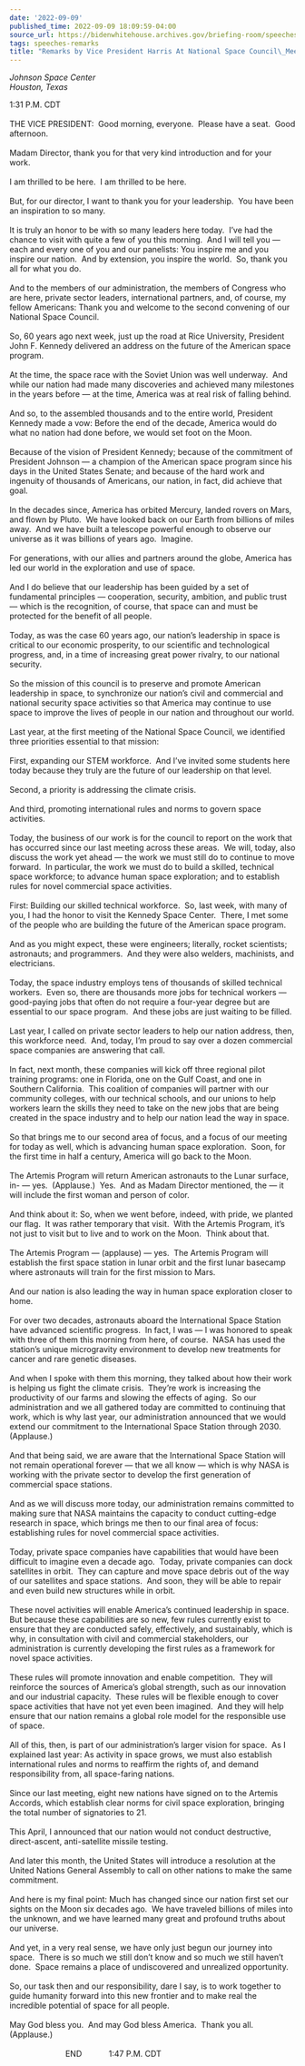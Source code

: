 ```yaml
---
date: '2022-09-09'
published_time: 2022-09-09 18:09:59-04:00
source_url: https://bidenwhitehouse.archives.gov/briefing-room/speeches-remarks/2022/09/09/remarks-by-vice-president-harris-at-national-space-council-meeting/
tags: speeches-remarks
title: "Remarks by Vice President Harris At National Space Council\_Meeting"
---
```

 
*Johnson Space Center  
Houston, Texas*

1:31 P.M. CDT  
   
THE VICE PRESIDENT:  Good morning, everyone.  Please have a seat.  Good
afternoon.  
   
Madam Director, thank you for that very kind introduction and for your
work.   
   
I am thrilled to be here.  I am thrilled to be here.   
   
But, for our director, I want to thank you for your leadership.  You
have been an inspiration to so many.   
   
It is truly an honor to be with so many leaders here today.  I’ve had
the chance to visit with quite a few of you this morning.  And I will
tell you — each and every one of you and our panelists: You inspire me
and you inspire our nation.  And by extension, you inspire the world. 
So, thank you all for what you do.   
   
And to the members of our administration, the members of Congress who
are here, private sector leaders, international partners, and, of
course, my fellow Americans: Thank you and welcome to the second
convening of our National Space Council.  
   
So, 60 years ago next week, just up the road at Rice University,
President John F. Kennedy delivered an address on the future of the
American space program.  
   
At the time, the space race with the Soviet Union was well underway. 
And while our nation had made many discoveries and achieved many
milestones in the years before — at the time, America was at real risk
of falling behind.  
   
And so, to the assembled thousands and to the entire world, President
Kennedy made a vow: Before the end of the decade, America would do what
no nation had done before, we would set foot on the Moon.  
   
Because of the vision of President Kennedy; because of the commitment of
President Johnson — a champion of the American space program since his
days in the United States Senate; and because of the hard work and
ingenuity of thousands of Americans, our nation, in fact, did achieve
that goal.  
   
In the decades since, America has orbited Mercury, landed rovers on
Mars, and flown by Pluto.  We have looked back on our Earth from
billions of miles away.  And we have built a telescope powerful enough
to observe our universe as it was billions of years ago.  Imagine.   
   
For generations, with our allies and partners around the globe, America
has led our world in the exploration and use of space.   
   
And I do believe that our leadership has been guided by a set of
fundamental principles — cooperation, security, ambition, and public
trust — which is the recognition, of course, that space can and must be
protected for the benefit of all people.  
   
Today, as was the case 60 years ago, our nation’s leadership in space is
critical to our economic prosperity, to our scientific and technological
progress, and, in a time of increasing great power rivalry, to our
national security.  
   
So the mission of this council is to preserve and promote American
leadership in space, to synchronize our nation’s civil and commercial
and national security space activities so that America may continue to
use space to improve the lives of people in our nation and throughout
our world.  
   
Last year, at the first meeting of the National Space Council, we
identified three priorities essential to that mission:  
   
First, expanding our STEM workforce.  And I’ve invited some students
here today because they truly are the future of our leadership on that
level.   
   
Second, a priority is addressing the climate crisis.  
   
And third, promoting international rules and norms to govern space
activities.  
   
Today, the business of our work is for the council to report on the work
that has occurred since our last meeting across these areas.  We will,
today, also discuss the work yet ahead — the work we must still do to
continue to move forward.  In particular, the work we must do to build a
skilled, technical space workforce; to advance human space exploration;
and to establish rules for novel commercial space activities.  
   
First: Building our skilled technical workforce.  So, last week, with
many of you, I had the honor to visit the Kennedy Space Center.  There,
I met some of the people who are building the future of the American
space program.  
   
And as you might expect, these were engineers; literally, rocket
scientists; astronauts; and programmers.  And they were also welders,
machinists, and electricians.  
   
Today, the space industry employs tens of thousands of skilled technical
workers.  Even so, there are thousands more jobs for technical workers —
good-paying jobs that often do not require a four-year degree but are
essential to our space program.  And these jobs are just waiting to be
filled.   
   
Last year, I called on private sector leaders to help our nation
address, then, this workforce need.  And, today, I’m proud to say over a
dozen commercial space companies are answering that call.  
   
In fact, next month, these companies will kick off three regional pilot
training programs: one in Florida, one on the Gulf Coast, and one in
Southern California.  This coalition of companies will partner with our
community colleges, with our technical schools, and our unions to help
workers learn the skills they need to take on the new jobs that are
being created in the space industry and to help our nation lead the way
in space.   
   
So that brings me to our second area of focus, and a focus of our
meeting for today as well, which is advancing human space exploration. 
Soon, for the first time in half a century, America will go back to the
Moon.  
   
The Artemis Program will return American astronauts to the Lunar
surface, in- — yes.  (Applause.)  Yes.  And as Madam Director mentioned,
the — it will include the first woman and person of color.   
   
And think about it: So, when we went before, indeed, with pride, we
planted our flag.  It was rather temporary that visit.  With the Artemis
Program, it’s not just to visit but to live and to work on the Moon. 
Think about that.  
   
The Artemis Program — (applause) — yes.  The Artemis Program will
establish the first space station in lunar orbit and the first lunar
basecamp where astronauts will train for the first mission to Mars.  
   
And our nation is also leading the way in human space exploration closer
to home.  
   
For over two decades, astronauts aboard the International Space Station
have advanced scientific progress.  In fact, I was — I was honored to
speak with three of them this morning from here, of course.  NASA has
used the station’s unique microgravity environment to develop new
treatments for cancer and rare genetic diseases.  
   
And when I spoke with them this morning, they talked about how their
work is helping us fight the climate crisis.  They’re work is increasing
the productivity of our farms and slowing the effects of aging.  So our
administration and we all gathered today are committed to continuing
that work, which is why last year, our administration announced that we
would extend our commitment to the International Space Station through
2030. (Applause.)  
   
And that being said, we are aware that the International Space Station
will not remain operational forever — that we all know — which is why
NASA is working with the private sector to develop the first generation
of commercial space stations.  
   
And as we will discuss more today, our administration remains committed
to making sure that NASA maintains the capacity to conduct cutting-edge
research in space, which brings me then to our final area of focus:
establishing rules for novel commercial space activities.  
   
Today, private space companies have capabilities that would have been
difficult to imagine even a decade ago.  Today, private companies can
dock satellites in orbit.  They can capture and move space debris out of
the way of our satellites and space stations.  And soon, they will be
able to repair and even build new structures while in orbit.   
   
These novel activities will enable America’s continued leadership in
space.  But because these capabilities are so new, few rules currently
exist to ensure that they are conducted safely, effectively, and
sustainably, which is why, in consultation with civil and commercial
stakeholders, our administration is currently developing the first rules
as a framework for novel space activities.  
   
These rules will promote innovation and enable competition.  They will
reinforce the sources of America’s global strength, such as our
innovation and our industrial capacity.  These rules will be flexible
enough to cover space activities that have not yet even been imagined. 
And they will help ensure that our nation remains a global role model
for the responsible use of space.  
   
All of this, then, is part of our administration’s larger vision for
space.  As I explained last year: As activity in space grows, we must
also establish international rules and norms to reaffirm the rights of,
and demand responsibility from, all space-faring nations.  
   
Since our last meeting, eight new nations have signed on to the Artemis
Accords, which establish clear norms for civil space exploration,
bringing the total number of signatories to 21.  
   
This April, I announced that our nation would not conduct destructive,
direct-ascent, anti-satellite missile testing.  
   
And later this month, the United States will introduce a resolution at
the United Nations General Assembly to call on other nations to make the
same commitment.  
   
And here is my final point: Much has changed since our nation first set
our sights on the Moon six decades ago.  We have traveled billions of
miles into the unknown, and we have learned many great and profound
truths about our universe.  
   
And yet, in a very real sense, we have only just begun our journey into
space.  There is so much we still don’t know and so much we still
haven’t done.  Space remains a place of undiscovered and unrealized
opportunity.  
   
So, our task then and our responsibility, dare I say, is to work
together to guide humanity forward into this new frontier and to make
real the incredible potential of space for all people.  
   
May God bless you.  And may God bless America.  Thank you all. 
(Applause.)  
   
                         END            1:47 P.M. CDT  
 
